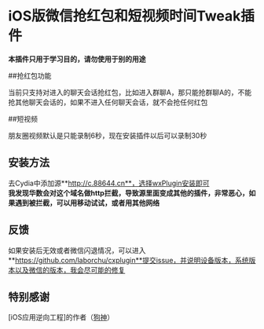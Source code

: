 # iOS版微信抢红包和短视频时间Tweak插件

**本插件只用于学习目的，请勿使用于别的用途**

##抢红包功能

当前只支持对进入的聊天会话抢红包，比如进入群聊A，那只能抢群聊A的，不能抢其他聊天会话的，如果不进入任何聊天会话，就不会抢任何红包

##短视频

朋友圈视频默认是只能录制6秒，现在安装插件以后可以录制30秒

## 安装方法

去Cydia中添加源**http://c.88644.cn**，选择wxPlugin安装即可<br>
**我发现华数会对这个域名做http拦截，导致源里面变成其他的插件，非常恶心，如果遇到被拦截，可以用移动试试，或者用其他网络**

## 反馈

如果安装后无效或者微信闪退情况，可以进入**https://github.com/laborchu/cxplugin**提交issue，并说明设备版本，系统版本以及微信的版本，我会尽可能的修复

## 特别感谢
[iOS应用逆向工程]的作者（[狗神](https://github.com/iosre)）


